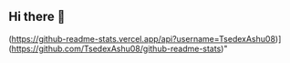 ## Hi there 👋

(https://github-readme-stats.vercel.app/api?username=TsedexAshu08)](https://github.com/TsedexAshu08/github-readme-stats)"
